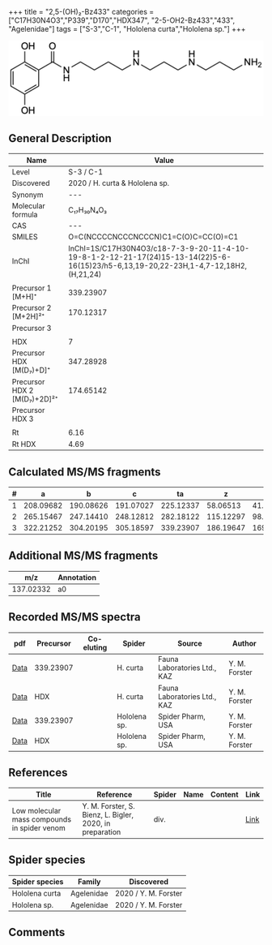 +++
title = "2,5-(OH)₂-Bz433"
categories = ["C17H30N4O3","P339","D170","HDX347",
"2-5-OH2-Bz433","433",
"Agelenidae"]
tags = ["S-3","C-1",
"Hololena curta","Hololena sp."]
+++

![](/img/2-5-OH2-Bz433.png)

## General Description

| Name                       | Value              |
|----------------------------|--------------------|
| Level                      | S-3 / C-1          |
| Discovered                 | 2020 / H. curta & Hololena sp. |
| Synonym                    | ---                |
| Molecular formula          | C₁₇H₃₀N₄O₃                   |
| CAS                        | ---                |
| SMILES | O=C(NCCCCNCCCNCCCN)C1=C(O)C=CC(O)=C1  |
| InChI  | InChI=1S/C17H30N4O3/c18-7-3-9-20-11-4-10-19-8-1-2-12-21-17(24)15-13-14(22)5-6-16(15)23/h5-6,13,19-20,22-23H,1-4,7-12,18H2,(H,21,24)  |
|                            |                    |
| Precursor 1 [M+H]⁺       | 339.23907      |
| Precursor 2 [M+2H]²⁺        | 170.12317       |
| Precursor 3                |                    |
|                            |                    |
| HDX                        | 7                   |
| Precursor HDX   [M(D₇)+D]⁺   | 347.28928                   |
| Precursor HDX 2 [M(D₇)+2D]²⁺ | 174.65142                   |
| Precursor HDX 3            |                    |
|                            |                    |
| Rt                         | 6.16                   |
| Rt HDX                     | 4.69                   |

## Calculated MS/MS fragments

| # | a         | b         | c         | ta        | z         | y         | tz        |
|---|-----------|-----------|-----------|-----------|-----------|-----------|-----------|
| 1 | 208.09682 | 190.08626 | 191.07027 | 225.12337 | 58.06513 | 41.03858 | 75.09167 |
| 2 | 265.15467 | 247.14410 | 248.12812 | 282.18122 | 115.12297 | 98.09643 | 132.14952 |
| 3 | 322.21252 | 304.20195 | 305.18597 | 339.23907 | 186.19647 | 169.16993 | 203.22302 |

## Additional MS/MS fragments

| m/z       | Annotation |
|-----------|------------|
| 137.02332 | a0         |

## Recorded MS/MS spectra

| pdf                                             | Precursor | Co-eluting | Spider      | Source                       | Author        |
|-------------------------------------------------|-----------|------------|-------------|------------------------------|---------------|
| [Data](/pdf/H-curta/339_2-5-OH2-Bz433_Hc.pdf) | 339.23907 |           | H. curta | Fauna Laboratories Ltd., KAZ | Y. M. Forster |
| [Data](/pdf/H-curta/339_2-5-OH2-Bz433_Hc_HDX.pdf) | HDX |           | H. curta | Fauna Laboratories Ltd., KAZ | Y. M. Forster |
| [Data](/pdf/Hololena-sp/339_2-5-OH2-Bz433_Ho-sp.pdf) | 339.23907 |           | Hololena sp. | Spider Pharm, USA | Y. M. Forster |
| [Data](/pdf/Hololena-sp/339_2-5-OH2-Bz433_Ho-sp_HDX.pdf) | HDX |           | Hololena sp. | Spider Pharm, USA | Y. M. Forster |


## References

| Title | Reference | Spider | Name | Content | Link |
|-------|-----------|--------|------|---------|------|
| Low molecular mass compounds in spider venom      | Y. M. Forster, S. Bienz, L. Bigler, 2020, in preparation          | div.       |   |   | [Link](unknown) |

## Spider species

| Spider species     | Family     | Discovered           |
|--------------------|------------|----------------------|
| Hololena curta | Agelenidae | 2020 / Y. M. Forster |
| Hololena sp. | Agelenidae | 2020 / Y. M. Forster |


## Comments